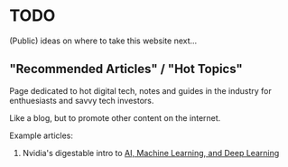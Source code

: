 # TODO

(Public) ideas on where to take this website next...

## "Recommended Articles" / "Hot Topics"

Page dedicated to hot digital tech, notes and guides in the industry for enthuesiasts and savvy tech investors.

Like a blog, but to promote other content on the internet.

Example articles:

1. Nvidia's digestable intro to [AI, Machine Learning, and Deep Learning](https://blogs.nvidia.com/blog/2016/07/29/whats-difference-artificial-intelligence-machine-learning-deep-learning-ai/)